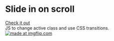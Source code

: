 <h1>Slide in on scroll </h1>
<a href = "https://rawgit.com/sstroink/JavaScript-Fun-Stuff/master/13%20-%20Slide%20in%20on%20Scroll/index.html">Check it out </a>
</br>
JS to change active class and use CSS transitions. </br>
<a href="https://imgflip.com/gif/246cj0"><img src="https://i.imgflip.com/246cj0.gif" title="made at imgflip.com"/></a>                                                                                                          
                                                                                                                
                                                                                                                
                                                                                                            
